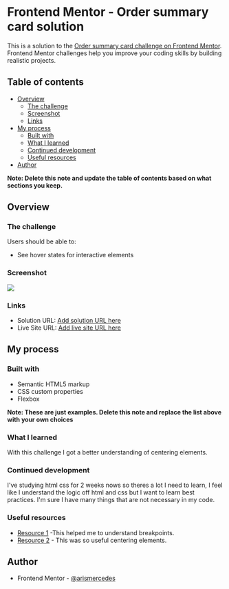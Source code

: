 # Frontend Mentor - Order summary card solution

This is a solution to the [Order summary card challenge on Frontend Mentor](https://www.frontendmentor.io/challenges/order-summary-component-QlPmajDUj). Frontend Mentor challenges help you improve your coding skills by building realistic projects. 

## Table of contents

- [Overview](#overview)
  - [The challenge](#the-challenge)
  - [Screenshot](#screenshot)
  - [Links](#links)
- [My process](#my-process)
  - [Built with](#built-with)
  - [What I learned](#what-i-learned)
  - [Continued development](#continued-development)
  - [Useful resources](#useful-resources)
- [Author](#author)

**Note: Delete this note and update the table of contents based on what sections you keep.**

## Overview

### The challenge

Users should be able to:

- See hover states for interactive elements

### Screenshot

![](./screenshot.jpg)

### Links

- Solution URL: [Add solution URL here](https://your-solution-url.com)
- Live Site URL: [Add live site URL here](https://your-live-site-url.com)

## My process

### Built with

- Semantic HTML5 markup
- CSS custom properties
- Flexbox

**Note: These are just examples. Delete this note and replace the list above with your own choices**

### What I learned

With this challenge I got a better understanding of centering elements.

### Continued development

I've studying html css for 2 weeks nows so theres a lot I need to learn, I feel like I understand the logic off html and css but I want to learn best practices. I'm sure I have many things that are not necessary in my code.


### Useful resources

- [Resource 1](https://www.w3schools.com/howto/howto_css_media_query_breakpoints.asp) -This helped me to understand breakpoints.
- [Resource 2](https://www.freecodecamp.org/news/how-to-center-anything-with-css-align-a-div-text-and-more/) - This was so useful centering elements.


## Author

- Frontend Mentor - [@arismercedes](https://www.frontendmentor.io/profile/arismercedes)



